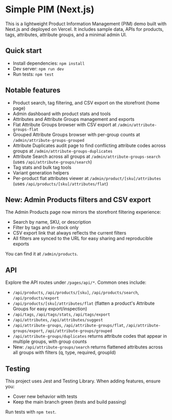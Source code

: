 # Simple PIM (Next.js)

This is a lightweight Product Information Management (PIM) demo built with Next.js and deployed on Vercel. It includes sample data, APIs for products, tags, attributes, attribute groups, and a minimal admin UI.

## Quick start

- Install dependencies: `npm install`
- Dev server: `npm run dev`
- Run tests: `npm test`

## Notable features

- Product search, tag filtering, and CSV export on the storefront (home page)
- Admin dashboard with product stats and tools
- Attributes and Attribute Groups management and exports
- Flat Attribute Groups browser with CSV export at `/admin/attribute-groups-flat`
- Grouped Attribute Groups browser with per-group counts at `/admin/attribute-groups-grouped`
- Attribute Duplicates audit page to find conflicting attribute codes across groups at `/admin/attribute-groups-duplicates`
- Attribute Search across all groups at `/admin/attribute-groups-search` (uses `/api/attribute-groups/search`)
- Tag stats and bulk tag tools
- Variant generation helpers
- Per-product flat attributes viewer at `/admin/product/[sku]/attributes` (uses `/api/products/[sku]/attributes/flat`)

## New: Admin Products filters and CSV export

The Admin Products page now mirrors the storefront filtering experience:

- Search by name, SKU, or description
- Filter by tags and in-stock only
- CSV export link that always reflects the current filters
- All filters are synced to the URL for easy sharing and reproducible exports

You can find it at `/admin/products`.

## API

Explore the API routes under `/pages/api/*`. Common ones include:

- `/api/products`, `/api/products/[sku]`, `/api/products/search`, `/api/products/export`
- `/api/products/[sku]/attributes/flat` (flatten a product's Attribute Groups for easy export/inspection)
- `/api/tags`, `/api/tags/stats`, `/api/tags/export`
- `/api/attributes`, `/api/attributes/suggest`
- `/api/attribute-groups`, `/api/attribute-groups/flat`, `/api/attribute-groups/export`, `/api/attribute-groups/grouped`
- `/api/attribute-groups/duplicates` returns attribute codes that appear in multiple groups, with group counts
- New: `/api/attribute-groups/search` returns flattened attributes across all groups with filters (q, type, required, groupId)

## Testing

This project uses Jest and Testing Library. When adding features, ensure you:

- Cover new behavior with tests
- Keep the main branch green (tests and build passing)

Run tests with `npm test`.

